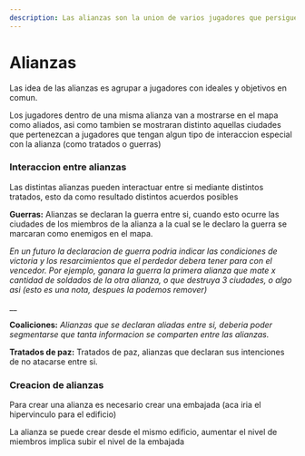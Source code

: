 ```yaml
---
description: Las alianzas son la union de varios jugadores que persiguen un mismo objetivo.
---
```


# Alianzas

Las idea de las alianzas es agrupar a jugadores con ideales y objetivos en comun.&#x20;

Los jugadores dentro de una misma alianza van a mostrarse en el mapa como aliados, asi como tambien se mostraran distinto aquellas ciudades que pertenezcan a jugadores que tengan algun tipo de interaccion especial con la alianza (como tratados o guerras)

### Interaccion entre alianzas

Las distintas alianzas pueden interactuar entre si mediante distintos tratados, esto da como resultado distintos acuerdos posibles

**Guerras:** Alianzas se declaran la guerra entre si, cuando esto ocurre las ciudades de los miembros de la alianza  a la cual se le declaro la guerra se marcaran como enemigos en el mapa.&#x20;

_En un futuro la declaracion de guerra podria indicar las condiciones de victoria y los resarcimientos que el perdedor debera tener para con el vencedor. Por ejemplo, ganara la guerra la primera alianza que mate x cantidad de soldados de la otra alianza, o que destruya 3 ciudades, o algo asi (esto es una nota, despues la podemos remover)_

__

**Coaliciones:** _Alianzas que se declaran aliadas entre si, deberia poder segmentarse que tanta informacion se comparten entre las alianzas._

**Tratados de paz:** Tratados de paz, alianzas que declaran sus intenciones de no atacarse entre si.

### Creacion de alianzas

Para crear una alianza es necesario crear una embajada (aca iria el hipervinculo para el edificio)

La alianza se puede crear desde el mismo edificio, aumentar el nivel de miembros implica subir el nivel de la embajada



